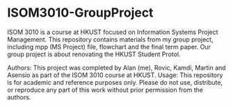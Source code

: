 # ISOM3010-GroupProject
ISOM 3010 is a course at HKUST focused on Information Systems Project Management. This repository contains materials from my group project, including mpp (MS Project) file, flowchart and the final term paper. Our group project is about renovating the HKUST Student Protol.

Authors: This project was completed by Alan (me), Rovic, Kamdi, Martin and Asensio as part of the ISOM 3010 course at HKUST. 
Usage: This repository is for academic and reference purposes only. Please do not use, distribute, or reproduce any part of this work without prior permission from the authors.
